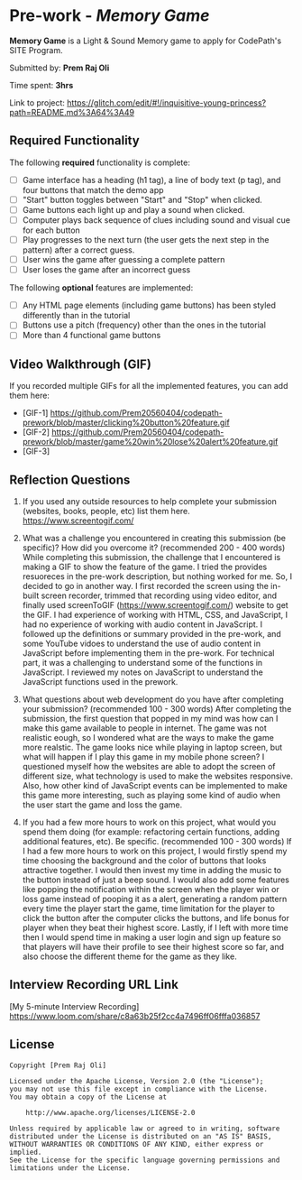 # Pre-work - *Memory Game*

**Memory Game** is a Light & Sound Memory game to apply for CodePath's SITE Program. 

Submitted by: **Prem Raj Oli**

Time spent: **3hrs**

Link to project: https://glitch.com/edit/#!/inquisitive-young-princess?path=README.md%3A64%3A49

## Required Functionality

The following **required** functionality is complete:

* [ ] Game interface has a heading (h1 tag), a line of body text (p tag), and four buttons that match the demo app
* [ ] "Start" button toggles between "Start" and "Stop" when clicked. 
* [ ] Game buttons each light up and play a sound when clicked. 
* [ ] Computer plays back sequence of clues including sound and visual cue for each button
* [ ] Play progresses to the next turn (the user gets the next step in the pattern) after a correct guess. 
* [ ] User wins the game after guessing a complete pattern
* [ ] User loses the game after an incorrect guess

The following **optional** features are implemented:

* [ ] Any HTML page elements (including game buttons) has been styled differently than in the tutorial
* [ ] Buttons use a pitch (frequency) other than the ones in the tutorial
* [ ] More than 4 functional game buttons

## Video Walkthrough (GIF)

If you recorded multiple GIFs for all the implemented features, you can add them here:
* [GIF-1] https://github.com/Prem20560404/codepath-prework/blob/master/clicking%20button%20feature.gif
* [GIF-2] https://github.com/Prem20560404/codepath-prework/blob/master/game%20win%20lose%20alert%20feature.gif
* [GIF-3] 

## Reflection Questions
1. If you used any outside resources to help complete your submission (websites, books, people, etc) list them here. 
https://www.screentogif.com/

2. What was a challenge you encountered in creating this submission (be specific)? How did you overcome it? (recommended 200 - 400 words) 
While completing this submission, the challenge that I encountered is making a GIF to show the feature of the game. I tried the provides resuoreces in the pre-work description, but nothing worked for me. So, I decided to go in another way. I first recorded the screen using the in-built screen recorder, trimmed that recording using video editor, and finally used screenToGIF (https://www.screentogif.com/) website to get the GIF. I had experience of working with HTML, CSS, and JavaScript, I had no experience of working with audio content in JavaScript. I followed up the definitions or summary provided in the pre-work, and some YouTube vidoes to understand the use of audio content in JavaScript before implementing them in the pre-work. For technical part, it was a challenging to understand some of the functions in JavaScript. I reviewed my notes on JavaScript to understand the JavaScript functions used in the prework.

3. What questions about web development do you have after completing your submission? (recommended 100 - 300 words) 
After completing the submission, the first question that popped in my mind was how can I make this game available to people in internet. The game was not realistic eough, so I wondered what are the ways to make the game more realstic. The game looks nice while playing in laptop screen, but what will happen if I play this game in my mobile phone screen? I questioned myself how the websites are able to adopt the screen of different size, what technology is used to make the websites responsive. Also, how other kind of JavaScript events can be implemented to make this game more interesting, such as playing some kind of audio when the user start the game and loss the game.  

4. If you had a few more hours to work on this project, what would you spend them doing (for example: refactoring certain functions, adding additional features, etc). Be specific. (recommended 100 - 300 words) 
If I had a few more hours to work on this project, I would firstly spend my time choosing the background and the color of buttons that looks attractive together. I would then invest my time in adding the music to the button instead of just a beep sound. I would also add some features like popping the notification within the screen when the player win or loss game instead of pooping it as a alert, generating a random pattern every time the player start the game, time limitation for the player to click the button after the computer clicks the buttons, and life bonus for player when they beat their highest score. Lastly, if I left with more time then I would spend time in making a user login and sign up feature so that players will have their profile to see their highest score so far, and also choose the different theme for the game as they like.



## Interview Recording URL Link

[My 5-minute Interview Recording]
https://www.loom.com/share/c8a63b25f2cc4a7496ff06fffa036857


## License

    Copyright [Prem Raj Oli]

    Licensed under the Apache License, Version 2.0 (the "License");
    you may not use this file except in compliance with the License.
    You may obtain a copy of the License at

        http://www.apache.org/licenses/LICENSE-2.0

    Unless required by applicable law or agreed to in writing, software
    distributed under the License is distributed on an "AS IS" BASIS,
    WITHOUT WARRANTIES OR CONDITIONS OF ANY KIND, either express or implied.
    See the License for the specific language governing permissions and
    limitations under the License.
